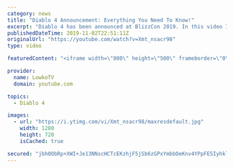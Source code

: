 ```yaml
---
category: news
title: "Diablo 4 Announcement: Everything You Need To Know!"
excerpt: "Diablo 4 has been announced at BlizzCon 2019. In this video I go over everything you need to know about this upcoming Blizzard Entertainment game."
publishedDateTime: 2019-11-02T22:51:11Z
originalUrl: "https://youtube.com/watch?v=Xmt_nsacr98"
type: video

featuredContent: "<iframe width=\"800\" height=\"500\" frameborder=\"0\" src=\"https://www.youtube.com/embed/Xmt_nsacr98\" allow=\"accelerometer; autoplay; encrypted-media; gyroscope; picture-in-picture\" allowfullscreen></iframe>"

provider:
  name: LowkoTV
  domain: youtube.com

topics:
  - Diablo 4

images:
  - url: "https://i.ytimg.com/vi/Xmt_nsacr98/maxresdefault.jpg"
    width: 1280
    height: 720
    isCached: true

secured: "jbh0ObRp+XWI+Je13NNscHCTcEKzhjF5jSb6zGPxYmbbOeKnv4YPpFE5IyhkljymDx8tjjqXZMoh3nVkOFDr+z6rDmH7Aqz0QV4ElFJimm/nw4Rcw1g2GMTwDstsr7nVR2Y9M5eYq4KLXqmqC9vTtfqUD5XhDbTIsPJaOEh9y2F1gV/TP85a8wWu0oG9RAcZW+aKdqB+aK2zyIHoX1NrBRFnVc//ineQwEosKHIcFcaWT93tjm/PZ6z1LldZhKBfb+IRwLRv8XzoZKI1RR99IRcA3YxXj/c/O2NUP8zp5JfdRkUnSE9H1FYIndPCAf7LEy/qVCqoaa0ghS6qJ024rS95Z2pGtN/4ez3Awk+tshGkCaZfUr6a4R/+YoPWwi6zsjrE9epIpvH7m704Y5i+0uydGu6R440z+vBj/zRGaU1RIyYop6sCAg3MTl8MDhNV;32jyXDDIkVizmQkmILMzNg=="
---
```


